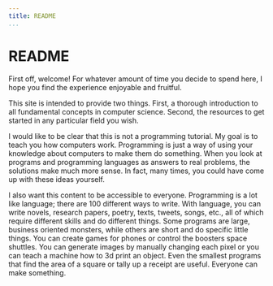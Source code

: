 ```yaml
---
title: README
...
```


# README

First off, welcome! For whatever amount of time you decide to spend here, I hope
you find the experience enjoyable and fruitful.

This site is intended to provide two things. First, a thorough introduction to
all fundamental concepts in computer science. Second, the resources to get
started in any particular field you wish.

I would like to be clear that this is not a programming tutorial.  My goal is to
teach you how computers work. Programming is just a way of using your knowledge
about computers to make them do something. When you look at programs and
programming languages as answers to real problems, the solutions make much more
sense. In fact, many times, you could have come up with these ideas yourself.

I also want this content to be accessible to everyone. Programming is a lot like
language; there are 100 different ways to write. With language, you can write
novels, research papers, poetry, texts, tweets, songs, etc., all of which
require different skills and do different things. Some programs are large,
business oriented monsters, while others are short and do specific little
things. You can create games for phones or control the boosters space shuttles.
You can generate images by manually changing each pixel or you can teach a
machine how to 3d print an object. Even the smallest programs that find the area
of a square or tally up a receipt are useful. Everyone can make something.

